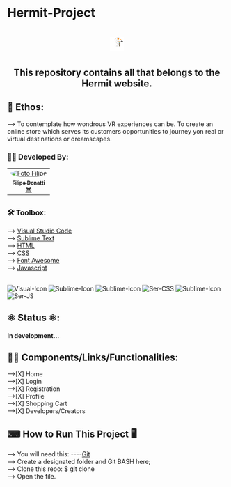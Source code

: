 # Hermit-Project
<div>
    <h1 align="center">
        <img src="https://github.com/filipedonatti/Hermit-Project/blob/main/Images/Hermit.png" alt="Logo Hermit">
    </h1>
	<h2 align="center">This repository contains all that belongs to the Hermit website.<h2>
</div>


## 🔖 Ethos:

--> To contemplate how wondrous VR experiences can be. To create an online store which serves its customers opportunities to journey yon real or virtual destinations or dreamscapes.


### 🙅‍♂️ Developed By:
<div align="center">
	<table>
	  <tr>
	    <td align="center"><a href="https://github.com/filipedonatti/"><img style="border-radius: 50%;" src="https://avatars.githubusercontent.com/u/79519259?v=4" width="100px;" alt="Foto Filipe"/><br /><sub><b>Filipe Donatti</b></sub></a><br /><a href="https://github.com/filipedonatti/" title="Filipe Donatti">😎</a></td>
	  </tr>
	</table>
</div>

##

### 🛠 Toolbox:

--> <a href="https://visualstudio.microsoft.com/pt-br/downloads/">Visual Studio Code</a>
<br>
--> <a href="https://www.sublimetext.com/">Sublime Text</a>
<br>
--> <a href="https://developer.mozilla.org/pt-BR/docs/Web/HTML">HTML</a>
<br>
--> <a href="https://developer.mozilla.org/pt-BR/docs/Web/CSS">CSS</a>
<br>
--> <a href="https://fontawesome.com/">Font Awesome</a>
<br>
--> <a href="https://developer.mozilla.org/pt-BR/docs/Web/JavaScript">Javascript</a>
<br>

<div style="display: inline_block"><br>
  <img align=center" alt="Visual-Icon" height="30" width="40" src="https://cdn.jsdelivr.net/gh/devicons/devicon/icons/visualstudio/visualstudio-plain.svg">
  <img align=center" alt="Sublime-Icon" height="30" width="40" src="https://cdn.worldvectorlogo.com/logos/sublime-text.svg">
  <img align=center" alt="Sublime-Icon" height="30" width="40" src="https://cdn.jsdelivr.net/gh/devicons/devicon/icons/html5/html5-original.svg">
  <img align=center" alt="Ser-CSS" height="30" width="40" src="https://cdn.jsdelivr.net/gh/devicons/devicon/icons/css3/css3-original.svg">
  <img align=center" alt="Sublime-Icon" height="30" width="40" src="https://cdn.jsdelivr.net/gh/devicons/devicon/icons/bootstrap/bootstrap-original.svg">		 
  <img align=center" alt="Ser-JS" height="30" width="40" src="https://cdn.jsdelivr.net/gh/devicons/devicon/icons/javascript/javascript-original.svg">
</div>

##


## ⚛️ Status ⚛️:

<h4> 
 In development...
</h4>

##

## 🧙‍♂️ Components/Links/Functionalities:

-->[X] Home
<br>
-->[X] Login
<br>
-->[X] Registration
<br>
-->[X] Profile
<br>
-->[X] Shopping Cart
<br>
-->[X] Developers/Creators
<br>

## ⌨ How to Run This Project 🖥

--> You will need this:
----<a href="https://git-scm.com">Git</a>
<br>
--> Create a designated folder and Git BASH here;
<br>
--> Clone this repo:
$ git clone 
<br>
--> Open the file.

